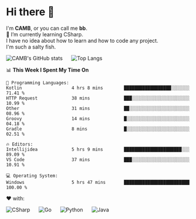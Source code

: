 # Hi there 👋
<!--
**CAMB-dev/CAMB-dev** is a ✨ _special_ ✨ repository because its `README.md` (this file) appears on your GitHub profile.

Here are some ideas to get you started:

- 🔭 I’m currently working on ...
- 🌱 I’m currently learning ...
- 👯 I’m looking to collaborate on ...
- 🤔 I’m looking for help with ...
- 💬 Ask me about ...
- 📫 How to reach me: ...
- 😄 Pronouns: ...
- ⚡ Fun fact: ...
-->
 I'm **CAMB**, or you can call me **bb**.  
 🌱 I’m currently learning CSharp.  
 I have no idea about how to learn and how to code any project.  
 I'm such a salty fish.
 
 
![CAMB's GitHub stats](https://github-readme-stats.vercel.app/api?username=CAMB-dev&show_icons=true&theme=tokyonight)
&nbsp;&nbsp;&nbsp;&nbsp;
![Top Langs](https://github-readme-stats.vercel.app/api/top-langs/?username=CAMB-dev&langs_count=5&theme=tokyonight)


<!--START_SECTION:waka-->
📊 **This Week I Spent My Time On** 

```text
💬 Programming Languages: 
Kotlin                   4 hrs 8 mins        ██████████████████░░░░░░░   71.41 % 
HTTP Request             38 mins             ███░░░░░░░░░░░░░░░░░░░░░░   10.99 % 
Other                    31 mins             ██░░░░░░░░░░░░░░░░░░░░░░░   08.96 % 
Groovy                   14 mins             █░░░░░░░░░░░░░░░░░░░░░░░░   04.18 % 
Gradle                   8 mins              █░░░░░░░░░░░░░░░░░░░░░░░░   02.51 % 

🔥 Editors: 
Intellijidea             5 hrs 9 mins        ██████████████████████░░░   89.09 % 
VS Code                  37 mins             ███░░░░░░░░░░░░░░░░░░░░░░   10.91 % 

💻 Operating System: 
Windows                  5 hrs 47 mins       █████████████████████████   100.00 % 
```


<!--END_SECTION:waka-->


❤ with:

![CSharp](https://img.shields.io/badge/CSharp-%23512BD4?style=for-the-badge&logo=.net)
&nbsp;&nbsp;&nbsp;&nbsp;
![Go](https://img.shields.io/badge/Go-000000?style=for-the-badge&logo=go)
&nbsp;&nbsp;&nbsp;&nbsp;
![Python](https://img.shields.io/badge/Python-000000?style=for-the-badge&logo=python)
&nbsp;&nbsp;&nbsp;&nbsp;
![Java](https://img.shields.io/badge/Java-964B00?style=for-the-badge&logo=openjdk)
